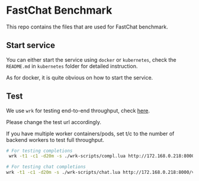 # FastChat Benchmark

This repo contains the files that are used for FastChat benchmark.


## Start service

You can either start the service using `docker` or `kubernetes`, check the `README.md` in `kubernetes` folder for detailed instruction.

As for docker, it is quite obvious on how to start the service.



## Test

We use `wrk` for testing end-to-end throughput, check [here](https://github.com/wg/wrk).

Please change the test url accordingly.

If you have multiple worker containers/pods, set t/c to the number of backend workers to test full throughput.

```bash
# For testing completions
 wrk -t1 -c1 -d20m -s ./wrk-scripts/compl.lua http://172.168.0.218:8000/v1/completions --timeout 1m

# For testing chat completions
wrk -t1 -c1 -d20m -s ./wrk-scripts/chat.lua http://172.168.0.218:8000/v1/chat/completions --timeout 1m


```

